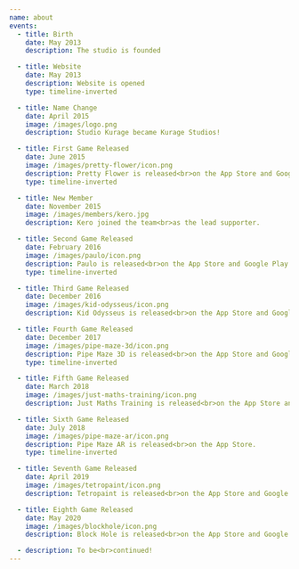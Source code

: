 ```yaml
---
name: about
events:
  - title: Birth
    date: May 2013
    description: The studio is founded

  - title: Website
    date: May 2013
    description: Website is opened
    type: timeline-inverted

  - title: Name Change
    date: April 2015
    image: /images/logo.png
    description: Studio Kurage became Kurage Studios!

  - title: First Game Released
    date: June 2015
    image: /images/pretty-flower/icon.png
    description: Pretty Flower is released<br>on the App Store and Google Play
    type: timeline-inverted

  - title: New Member
    date: November 2015
    image: /images/members/kero.jpg
    description: Kero joined the team<br>as the lead supporter.

  - title: Second Game Released
    date: February 2016
    image: /images/paulo/icon.png
    description: Paulo is released<br>on the App Store and Google Play
    type: timeline-inverted

  - title: Third Game Released
    date: December 2016
    image: /images/kid-odysseus/icon.png
    description: Kid Odysseus is released<br>on the App Store and Google Play.

  - title: Fourth Game Released
    date: December 2017
    image: /images/pipe-maze-3d/icon.png
    description: Pipe Maze 3D is released<br>on the App Store and Google Play.
    type: timeline-inverted

  - title: Fifth Game Released
    date: March 2018
    image: /images/just-maths-training/icon.png
    description: Just Maths Training is released<br>on the App Store and Google Play.

  - title: Sixth Game Released
    date: July 2018
    image: /images/pipe-maze-ar/icon.png
    description: Pipe Maze AR is released<br>on the App Store.
    type: timeline-inverted

  - title: Seventh Game Released
    date: April 2019
    image: /images/tetropaint/icon.png
    description: Tetropaint is released<br>on the App Store and Google Play.

  - title: Eighth Game Released
    date: May 2020
    image: /images/blockhole/icon.png
    description: Block Hole is released<br>on the App Store and Google Play.

  - description: To be<br>continued!
---
```

